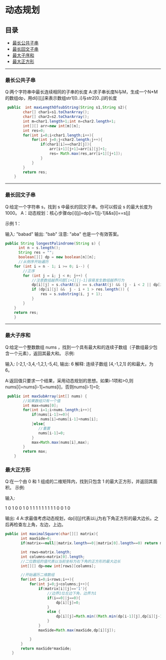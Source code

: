 # 动态规划

## 目录

- [最长公共子串](#最长公共子串)
- [最长回文子串](#最长回文子串)
- [最大子序和](#最大子序和)
- [最大正方形](#最大正方形)
---
### 最长公共子串
Q:两个字符串中最长连续相同的子串的长度
A:求子串长度N与M，生成一个N*M的数组dp，用di[i][j]来表示数组str1[0..i]与str2[0..j]的长度
```java
 public  int maxLengthOfsubString(String s1,String s2){
        char[] char1=s1.toCharArray();
        char[] char2=s2.toCharArray();
        int m=char1.length+1;int n=char2.length+1;
        int[][] arr=new int[m][n];
        int res=0;
        for(int i=0;i<char1.length;i++){
            for(int j=0;j<char2.length;j++){
                if(char1[i]==char2[j]){
                    arr[i+1][j+1]=arr[i][j]+1;
                    res= Math.max(res,arr[i+1][j+1]);
                }
            }
        }
        return res;
    }
```
---
### 最长回文子串
Q:给定一个字符串 s，找到 s 中最长的回文子串。你可以假设 s 的最大长度为 1000。
A：动态规划：核心步骤dp[i][j]=dp[i+1][j-1]&&s[i]==s[j]

示例 1：

输入: "babad"
输出: "bab"
注意: "aba" 也是一个有效答案。

```java
public String longestPalindrome(String s) {
      int n = s.length();
      String res = "";
      boolean[][] dp = new boolean[n][n];
      //从倒序开始遍历
    for (int i = n - 1; i >= 0; i--) {
        //正序
        for (int j = i; j < n; j++) {
            //注意数组越界问题[i+1][j-1]容易发生数组越界行为
            dp[i][j] = s.charAt(i) == s.charAt(j) && (j - i < 2 || dp[i + 1][j - 1]); //j - i 代表长度减去 1        
            if (dp[i][j] &&  j - i + 1 > res.length()) {
                res = s.substring(i, j + 1);
            }
        }
    }
    return res;
    }
```
---
### 最大子序和
Q:给定一个整数数组 nums ，找到一个具有最大和的连续子数组（子数组最少包含一个元素），返回其最大和。
示例:

输入: [-2,1,-3,4,-1,2,1,-5,4],
输出: 6
解释: 连续子数组 [4,-1,2,1] 的和最大，为 6。

A:返回值只要求一个结果，采用动态规划的思想。如果i-1项和>0,则nums[i]=nums[i-1]+nums[i]，否则nums[i-1]=0;

```java
 public int maxSubArray(int[] nums) {
        //如果数组只有一个值
        int max=nums[0];
        for(int i=1;i<nums.length;i++){
            if(nums[i-1]>=0){
                nums[i]=nums[i-1]+nums[i];
            }else{
               //重置
               nums[i-1]=0;
            }
            max=Math.max(nums[i],max);
        }
        return max;
    }
```

### 最大正方形
Q:在一个由 0 和 1 组成的二维矩阵内，找到只包含 1 的最大正方形，并返回其面积。
 示例:

 输入: 

 1 0 1 0 0
 1 0 1 1 1
 1 1 1 1 1
 1 0 0 1 0

 输出: 4
 A:求最值考虑动态规划，dp[i][j]代表以i,j为右下角正方形的最大边长。之后再检查左上角，左边，上边。
 
 ```java
 public int maximalSquare(char[][] matrix){
        int maxSide=0;
        if(matrix==null||matrix.length==0||matrix[0].length==0) return maxSide;

        int rows=matrix.length;
        int columns=matrix[0].length;
        //二位数组的值代表以当前坐标为右下角的正方形的最大边长
        int[][] dp=new int[rows][columns];

        //开始遍历二维数组
        for(int i=0;i<rows;i++){
            for(int j=0;j<columns;j++){
                if(matrix[i][j]=='1'){
                    //边界1位左边下角，边界为1
                    if(i==0||j==0){
                        dp[i][j]=0;
                    }
                    else {
                        dp[i][j]=Math.min((Math.min(dp[i-1][j],dp[i][j-1])),dp[i-1][j-1])+1;
                    }
                }
                maxSide=Math.max(maxSide,dp[i][j]);

            }
        }
        return maxSide*maxSide;
    }
 ```
